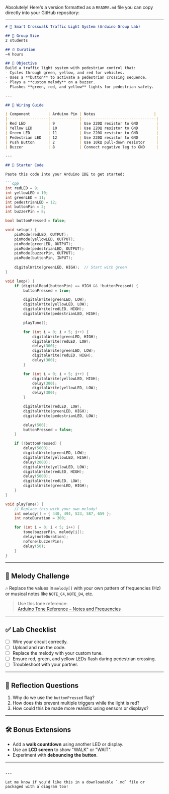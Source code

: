 Absolutely! Here's a version formatted as a `README.md` file you can copy directly into your GitHub repository:

---

```markdown
# 🚦 Smart Crosswalk Traffic Light System (Arduino Group Lab)

## 👥 Group Size
2 students

## ⏱ Duration
~4 hours

## 🎯 Objective
Build a traffic light system with pedestrian control that:
- Cycles through green, yellow, and red for vehicles.
- Uses a **button** to activate a pedestrian crossing sequence.
- Plays a **custom melody** on a buzzer.
- Flashes **green, red, and yellow** lights for pedestrian safety.

---

## 🔌 Wiring Guide

| Component        | Arduino Pin | Notes                          |
|------------------|-------------|---------------------------------|
| Red LED          | 9           | Use 220Ω resistor to GND        |
| Yellow LED       | 10          | Use 220Ω resistor to GND        |
| Green LED        | 11          | Use 220Ω resistor to GND        |
| Pedestrian LED   | 12          | Use 220Ω resistor to GND        |
| Push Button      | 2           | Use 10kΩ pull-down resistor     |
| Buzzer           | 8           | Connect negative leg to GND     |

---

## 🧾 Starter Code

Paste this code into your Arduino IDE to get started:

```cpp
int redLED = 9;
int yellowLED = 10;
int greenLED = 11;
int pedestrianLED = 12;
int buttonPin = 2;
int buzzerPin = 8;

bool buttonPressed = false;

void setup() {
    pinMode(redLED, OUTPUT);
    pinMode(yellowLED, OUTPUT);
    pinMode(greenLED, OUTPUT);
    pinMode(pedestrianLED, OUTPUT);
    pinMode(buzzerPin, OUTPUT);
    pinMode(buttonPin, INPUT);
    
    digitalWrite(greenLED, HIGH);  // Start with green
}

void loop() {
    if (digitalRead(buttonPin) == HIGH && !buttonPressed) {
        buttonPressed = true;

        digitalWrite(greenLED, LOW);
        digitalWrite(yellowLED, LOW);
        digitalWrite(redLED, HIGH);
        digitalWrite(pedestrianLED, HIGH);

        playTune();

        for (int i = 0; i < 5; i++) {
            digitalWrite(greenLED, HIGH);
            digitalWrite(redLED, LOW);
            delay(300);
            digitalWrite(greenLED, LOW);
            digitalWrite(redLED, HIGH);
            delay(300);
        }

        for (int i = 0; i < 5; i++) {
            digitalWrite(yellowLED, HIGH);
            delay(300);
            digitalWrite(yellowLED, LOW);
            delay(300);
        }

        digitalWrite(redLED, LOW);
        digitalWrite(greenLED, HIGH);
        digitalWrite(pedestrianLED, LOW);

        delay(500);
        buttonPressed = false;
    }

    if (!buttonPressed) {
        delay(5000);
        digitalWrite(greenLED, LOW);
        digitalWrite(yellowLED, HIGH);
        delay(2000);
        digitalWrite(yellowLED, LOW);
        digitalWrite(redLED, HIGH);
        delay(5000);
        digitalWrite(redLED, LOW);
        digitalWrite(greenLED, HIGH);
    }
}

void playTune() {
    // Replace this with your own melody!
    int melody[] = { 440, 494, 523, 587, 659 };
    int noteDuration = 300;

    for (int i = 0; i < 5; i++) {
        tone(buzzerPin, melody[i]);
        delay(noteDuration);
        noTone(buzzerPin);
        delay(50);
    }
}
```

---

## 🎵 Melody Challenge

🎶 Replace the values in `melody[]` with your own pattern of frequencies (Hz) or musical notes like `NOTE_C4`, `NOTE_D4`, etc.

> Use this tone reference:  
> [Arduino Tone Reference – Notes and Frequencies](https://www.arduino.cc/en/Tutorial/BuiltInExamples/toneMelody)

---

## ✅ Lab Checklist

- [ ] Wire your circuit correctly.
- [ ] Upload and run the code.
- [ ] Replace the melody with your custom tune.
- [ ] Ensure red, green, and yellow LEDs flash during pedestrian crossing.
- [ ] Troubleshoot with your partner.

---

## 🧠 Reflection Questions

1. Why do we use the `buttonPressed` flag?
2. How does this prevent multiple triggers while the light is red?
3. How could this be made more realistic using sensors or displays?

---

## 🛠 Bonus Extensions

- Add a **walk countdown** using another LED or display.
- Use an **LCD screen** to show "WALK" or "WAIT".
- Experiment with **debouncing the button**.

---

```

---

Let me know if you'd like this in a downloadable `.md` file or packaged with a diagram too!
